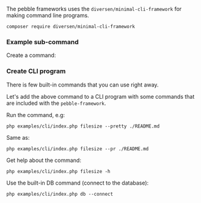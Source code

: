 The pebble frameworks uses the `diversen/minimal-cli-framework` for making command line programs. 

    composer require diversen/minimal-cli-framework

### Example sub-command

Create a command: 

<!-- include: src/CliTestCommand.php -->

### Create CLI program

There is few built-in commands that you can use right away. 

Let's add the  above command to a CLI program with some commands that are included
with the `pebble-framework`. 

<!-- include: examples/cli/index.php -->

Run the command, e.g: 

    php examples/cli/index.php filesize --pretty ./README.md

Same as:

    php examples/cli/index.php filesize --pr ./README.md

Get help about the command: 

    php examples/cli/index.php filesize -h

Use the built-in DB command (connect to the database):

    php examples/cli/index.php db --connect



